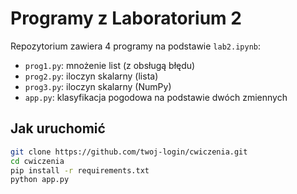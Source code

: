 # Programy z Laboratorium 2

Repozytorium zawiera 4 programy na podstawie `lab2.ipynb`:

- `prog1.py`: mnożenie list (z obsługą błędu)
- `prog2.py`: iloczyn skalarny (lista)
- `prog3.py`: iloczyn skalarny (NumPy)
- `app.py`: klasyfikacja pogodowa na podstawie dwóch zmiennych

## Jak uruchomić

```bash
git clone https://github.com/twoj-login/cwiczenia.git
cd cwiczenia
pip install -r requirements.txt
python app.py
